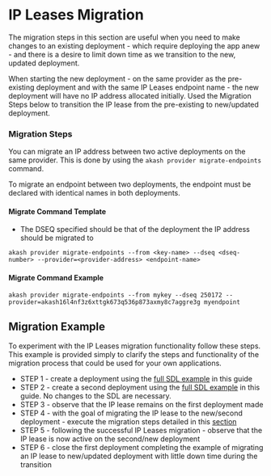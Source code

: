 # IP Leases Migration

The migration steps in this section are useful when you need to make changes to an existing deployment - which require deploying the app anew - and there is a desire to limit down time as we transition to the new, updated deployment.

When starting the new deployment - on the same  provider as the pre-existing deployment and with the same IP Leases endpoint name - the new deployment will have no IP address allocated initially.  Used the Migration Steps below to transition the IP lease from the pre-existing to new/updated deployment.

### Migration Steps

You can migrate an IP address between two active deployments on the same provider. This is done by using the `akash provider migrate-endpoints` command.&#x20;

To migrate an endpoint between two deployments, the endpoint must be declared with identical names in both deployments.

#### Migrate Command Template

* The DSEQ specified should be that of the deployment the IP address should be migrated to

```
akash provider migrate-endpoints --from <key-name> --dseq <dseq-number> --provider=<provider-address> <endpoint-name>
```

#### Migrate Command Example

```
akash provider migrate-endpoints --from mykey --dseq 250172 --provider=akash16l4nf3z6xttgk673q536p873axmy8c7aggre3g myendpoint
```

## Migration Example

To experiment with the IP Leases migration functionality follow these steps.  This example is provided simply to clarify the steps and functionality of the migration process that could be used for your own applications.

* STEP 1 - create a deployment using the [full SDL example](full-sdl-example-with-ip-leases.md) in this guide
* STEP 2 - create a second deployment using the [full SDL example](full-sdl-example-with-ip-leases.md) in this guide.  No changes to the SDL are necessary.
* STEP 3 - observe that the IP lease remains on the first deployment made
* STEP 4 - with the goal of migrating the IP lease to the new/second deployment - execute the migration steps detailed in this [section](ip-leases-migration.md#migration-steps)
* STEP 5 - following the successful IP Leases migration - observe that the IP lease is now active on the second/new deployment
* STEP 6 - close the first deployment completing the example of migrating an IP lease to new/updated deployment with little down time during the transition&#x20;
